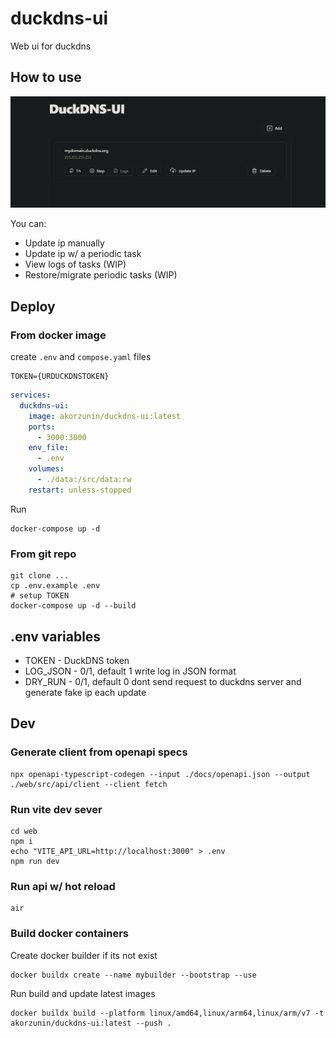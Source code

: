 # duckdns-ui

Web ui for duckdns

## How to use

![Preview](image/README/1711285214839.png)

You can:

- Update ip manually
- Update ip w/ a periodic task
- View logs of tasks (WIP)
- Restore/migrate periodic tasks (WIP)

## Deploy

### From docker image

create `.env` and `compose.yaml` files

```
TOKEN={URDUCKDNSTOKEN}
```

```yaml
services:
  duckdns-ui:
    image: akorzunin/duckdns-ui:latest
    ports:
      - 3000:3000
    env_file:
      - .env
    volumes:
      - ./data:/src/data:rw
    restart: unless-stopped
```

Run

    docker-compose up -d

### From git repo

    git clone ...
    cp .env.example .env
    # setup TOKEN
    docker-compose up -d --build

## .env variables

- TOKEN - DuckDNS token
- LOG_JSON - 0/1, default 1 write log in JSON format
- DRY_RUN - 0/1, default 0 dont send request to duckdns server and generate fake ip each update

## Dev

### Generate client from openapi specs

    npx openapi-typescript-codegen --input ./docs/openapi.json --output ./web/src/api/client --client fetch

### Run vite dev sever

    cd web
    npm i
    echo "VITE_API_URL=http://localhost:3000" > .env
    npm run dev

### Run api w/ hot reload

    air

### Build docker containers

Create docker builder if its not exist

    docker buildx create --name mybuilder --bootstrap --use

Run build and update latest images

    docker buildx build --platform linux/amd64,linux/arm64,linux/arm/v7 -t akorzunin/duckdns-ui:latest --push .
